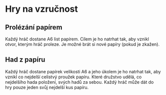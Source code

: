 Hry na vzručnost
================


Prolézání papírem
-----------------

Každý hráč dostane A6 list papírem. Cílem je ho natrhat tak, aby vznikl otvor, kterým hráč proleze.
Je možné brát si nové papíry (pokud je zkažen).


Had z papíru
------------

Každý hráč dostane papírek velikosti A6 a jeho úkolem je ho natrhat tak, aby vznikl co nejdelší celistvý proužek papíru.
Které družstvo udělá, co nejdelšího hada položení, svých hadů za sebou. Každý hráč může dát do hry pouze jeden
svůj nejdelší kus papíru.

